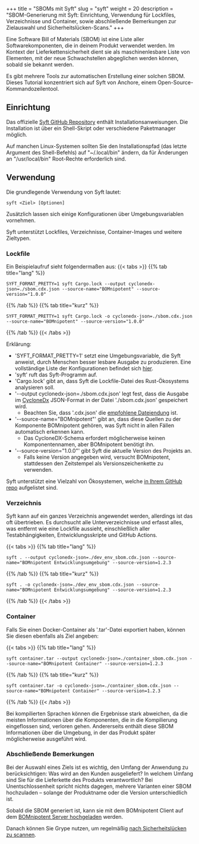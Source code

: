 +++
title = "SBOMs mit Syft"
slug = "syft"
weight = 20
description = "SBOM-Generierung mit Syft: Einrichtung, Verwendung für Lockfiles, Verzeichnisse und Container, sowie abschließende Bemerkungen zur Zielauswahl und Sicherheitslücken-Scans."
+++

Eine Software Bill of Materials (SBOM) ist eine Liste aller Softwarekomponenten, die in deinem Produkt verwendet werden. Im Kontext der Lieferkettensicherheit dient sie als maschinenlesbare Liste von Elementen, mit der neue Schwachstellen abgeglichen werden können, sobald sie bekannt werden.

Es gibt mehrere Tools zur automatischen Erstellung einer solchen SBOM. Dieses Tutorial konzentriert sich auf Syft von Anchore, einem Open-Source-Kommandozeilentool.

## Einrichtung

Das offizielle [Syft GitHub Repository](https://github.com/anchore/syft?tab=readme-ov-file#installation) enthält Installationsanweisungen. Die Installation ist über ein Shell-Skript oder verschiedene Paketmanager möglich.

Auf manchen Linux-Systemen sollten Sie den Installationspfad (das letzte Argument des Shell-Befehls) auf "~/.local/bin" ändern, da für Änderungen an "/usr/local/bin" Root-Rechte erforderlich sind.

## Verwendung

Die grundlegende Verwendung von Syft lautet:
```
syft <Ziel> [Optionen]
```
Zusätzlich lassen sich einige Konfigurationen über Umgebungsvariablen vornehmen.

Syft unterstützt Lockfiles, Verzeichnisse, Container-Images und weitere Zieltypen.

### Lockfile

Ein Beispielaufruf sieht folgendermaßen aus:
{{< tabs >}}
{{% tab title="lang" %}}
```
SYFT_FORMAT_PRETTY=1 syft Cargo.lock --output cyclonedx-json=./sbom.cdx.json --source-name="BOMnipotent" --source-version="1.0.0"
```
{{% /tab %}}
{{% tab title="kurz" %}}
```
SYFT_FORMAT_PRETTY=1 syft Cargo.lock -o cyclonedx-json=./sbom.cdx.json --source-name="BOMnipotent" --source-version="1.0.0"
```
{{% /tab %}}
{{< /tabs >}}

Erklärung:
- 'SYFT_FORMAT_PRETTY=1' setzt eine Umgebungsvariable, die Syft anweist, durch Menschen besser lesbare Ausgabe zu produzieren. Eine vollständige Liste der Konfigurationen befindet sich [hier](https://github.com/anchore/syft/wiki/configuration).
- 'syft' ruft das Syft-Programm auf.
- 'Cargo.lock' gibt an, dass Syft die Lockfile-Datei des Rust-Ökosystems analysieren soll.
- '--output cyclonedx-json=./sbom.cdx.json' legt fest, dass die Ausgabe im [CycloneDx](https://cyclonedx.org/) JSON-Format in der Datei './sbom.cdx.json' gespeichert wird.
  - Beachten Sie, dass '.cdx.json' die [empfohlene Dateiendung](https://cyclonedx.org/specification/overview/#recognized-file-patterns) ist.
- '--source-name="BOMnipotent"' gibt an, dass diese Quellen zu der Komponente BOMnipotent gehören, was Syft nicht in allen Fällen automatisch erkennen kann.
  - Das CycloneDX-Schema erfordert möglicherweise keinen Komponentennamen, aber BOMnipotent benötigt ihn.
- '--source-version="1.0.0"' gibt Syft die aktuelle Version des Projekts an.
  - Falls keine Version angegeben wird, versucht BOMnipotent, stattdessen den Zeitstempel als Versionszeichenkette zu verwenden.

Syft unterstützt eine Vielzahl von Ökosystemen, welche [in Ihrem GitHub repo](https://github.com/anchore/syft?tab=readme-ov-file#supported-ecosystems) aufgelistet sind.

### Verzeichnis

Syft kann auf ein ganzes Verzeichnis angewendet werden, allerdings ist das oft übertrieben. Es durchsucht alle Unterverzeichnisse und erfasst alles, was entfernt wie eine Lockfile aussieht, einschließlich aller Testabhängigkeiten, Entwicklungsskripte und GitHub Actions.

{{< tabs >}}
{{% tab title="lang" %}}
```
syft . --output cyclonedx-json=./dev_env_sbom.cdx.json --source-name="BOMnipotent Entwicklungsumgebung" --source-version=1.2.3
```
{{% /tab %}}
{{% tab title="kurz" %}}
```
syft . -o cyclonedx-json=./dev_env_sbom.cdx.json --source-name="BOMnipotent Entwicklungsumgebung" --source-version=1.2.3
```
{{% /tab %}}
{{< /tabs >}}

### Container

Falls Sie einen Docker-Container als '.tar'-Datei exportiert haben, können Sie diesen ebenfalls als Ziel angeben:

{{< tabs >}}
{{% tab title="lang" %}}
```
syft container.tar --output cyclonedx-json=./container_sbom.cdx.json --source-name="BOMnipotent Container" --source-version=1.2.3
```
{{% /tab %}}
{{% tab title="kurz" %}}
```
syft container.tar -o cyclonedx-json=./container_sbom.cdx.json --source-name="BOMnipotent Container" --source-version=1.2.3
```
{{% /tab %}}
{{< /tabs >}}

Bei kompilierten Sprachen können die Ergebnisse stark abweichen, da die meisten Informationen über die Komponenten, die in die Kompilierung eingeflossen sind, verloren gehen. Andererseits enthält diese SBOM Informationen über die Umgebung, in der das Produkt später möglicherweise ausgeführt wird.

### Abschließende Bemerkungen

Bei der Auswahl eines Ziels ist es wichtig, den Umfang der Anwendung zu berücksichtigen:
Was wird an den Kunden ausgeliefert? In welchem Umfang sind Sie für die Lieferkette des Produkts verantwortlich? Bei Unentschlossenheit spricht nichts dagegen, mehrere Varianten einer SBOM hochzuladen – solange der Produktname oder die Version unterschiedlich ist.

Sobald die SBOM generiert ist, kann sie mit dem BOMnipotent Client auf dem [BOMnipotent Server hochgeladen](/de/client/manager/doc-management/uploading-boms/) werden.

Danach können Sie Grype nutzen, um regelmäßig [nach Sicherheitslücken zu scannen](/de/integration/grype).
